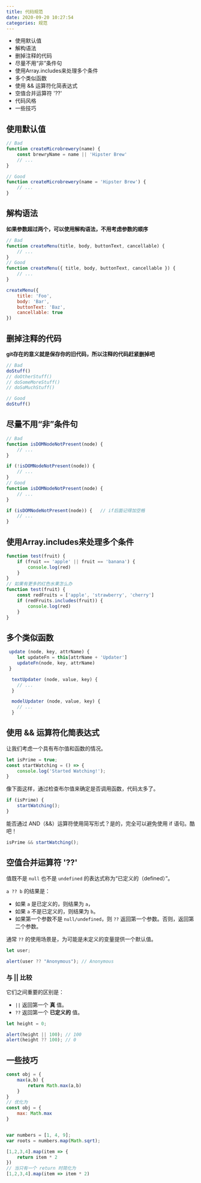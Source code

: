 ```yaml
---
title: 代码规范
date: 2020-09-20 10:27:54
categories: 规范
---
```


* 使用默认值
* 解构语法
* 删掉注释的代码
* 尽量不用“非”条件句
* 使用Array.includes来处理多个条件
* 多个类似函数
* 使用 && 运算符化简表达式
* 空值合并运算符 '??'
* 代码风格
* 一些技巧

## 使用默认值

```js
// Bad
function createMicrobrewery(name) {
    const brewryName = name || 'Hipster Brew'
    // ...
}

// Good
function createMicrobrewery(name = 'Hipster Brew') {
    // ...
}
```

## 解构语法

**如果参数超过两个，可以使用解构语法，不用考虑参数的顺序**

```js
// Bad
function createMenu(title, body, buttonText, cancellable) {
    // ...
}
// Good
function createMenu({ title, body, buttonText, cancellable }) {
    // ...
}

createMenu({
    title: 'Foo',
    body: 'Bar',
    buttonText: 'Baz',
    cancellable: true
})
```

## 删掉注释的代码

**git存在的意义就是保存你的旧代码，所以注释的代码赶紧删掉吧**

```js
// Bad
doStuff()
// doOtherStuff()
// doSomeMoreStuff()
// doSoMuchStuff()

// Good
doStuff()
```

## 尽量不用“非”条件句

```js
// Bad
function isDOMNodeNotPresent(node) {
    // ...
}

if (!isDOMNodeNotPresent(node)) {
    // ...
}
// Good
function isDOMNodeNotPresent(node) {
    // ...
}

if (isDOMNodeNotPresent(node)) {   // if后面记得加空格
    // ...
}
```

## 使用Array.includes来处理多个条件

```js
function test(fruit) {
    if (fruit == 'apple' || fruit == 'banana') {
        console.log(red)
    }
}
// 如果有更多的红色水果怎么办
function test(fruit) {
    const redFruits = ['apple', 'strawberry', 'cherry']
    if (redFruits.includes(fruit)) {
        console.log(red)
    }
}
```

## 多个类似函数

```js
 update (node, key, attrName) {
    let updateFn = this[attrName + 'Updater']
    updateFn(node, key, attrName)
 }

  textUpdater (node, value, key) {
    // ...
  }

  modelUpdater (node, value, key) {
    // ...
  }
```

## 使用 && 运算符化简表达式

让我们考虑一个具有布尔值和函数的情况。

```js
let isPrime = true;
const startWatching = () => {
    console.log('Started Watching!');
}
```

像下面这样，通过检查布尔值来确定是否调用函数，代码太多了。

```js
if (isPrime) {
    startWatching();
}
```

能否通过 AND（&&）运算符使用简写形式？是的，完全可以避免使用 if 语句。酷吧！

```js
isPrime && startWatching();
```

## 空值合并运算符 '??'

值既不是 `null` 也不是 `undefined` 的表达式称为“已定义的（defined）”。

`a ?? b` 的结果是：

- 如果 `a` 是已定义的，则结果为 `a`，
- 如果 `a` 不是已定义的，则结果为 `b`。
- 如果第一个参数不是 `null/undefined`，则 `??` 返回第一个参数。否则，返回第二个参数。

通常 `??` 的使用场景是，为可能是未定义的变量提供一个默认值。

```js
let user;

alert(user ?? "Anonymous"); // Anonymous
```

### 与 || 比较

它们之间重要的区别是：

- `||` 返回第一个 **真** 值。
- `??` 返回第一个 **已定义的** 值。

```js
let height = 0;

alert(height || 100); // 100
alert(height ?? 100); // 0
```

## 一些技巧

```js
const obj = {
    max(a,b) {
        return Math.max(a,b)
    }
}
// 优化为
const obj = {
    max: Math.max
}


var numbers = [1, 4, 9];
var roots = numbers.map(Math.sqrt);

[1,2,3,4].map(item => {
    return item * 2
})
// 当只有一个 return 时简化为
[1,2,3,4].map(item => item * 2)
```



